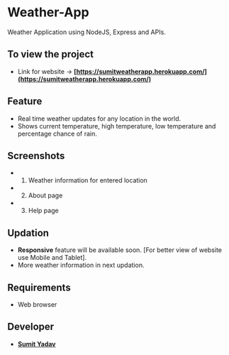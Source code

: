 # Weather-App
Weather Application using NodeJS, Express and APIs.

## To view the project
* Link for website -> **[https://sumitweatherapp.herokuapp.com/](https://sumitweatherapp.herokuapp.com/)**


## Feature
* Real time weather updates for any location in the world. 
* Shows current temperature, high temperature, low temperature and percentage chance of rain.


## Screenshots 
* 1. Weather information for entered location
        <img src="" />

* 2. About page
        <img src="" />

* 3. Help page
        <img src="" />


## Updation
* **Responsive** feature will be available soon. [For better view of website use Mobile and Tablet].
* More weather information in next updation.


## Requirements
* Web browser


## Developer 
* **[Sumit Yadav](https://www.linkedin.com/in/sumiie24/)**




